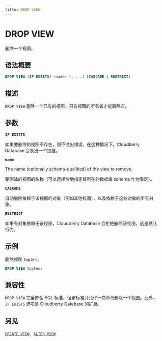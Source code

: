 ```yaml
---
title: DROP VIEW
---
```


# DROP VIEW

删除一个视图。

## 语法概要

```sql
DROP VIEW [IF EXISTS] <name> [, ...] [CASCADE | RESTRICT]
```

## 描述

`DROP VIEW` 删除一个已有的视图。只有视图的所有者才能删除它。

## 参数

**`IF EXISTS`**

如果要删除的视图不存在，则不抛出错误。在这种情况下，Cloudberry Database 会发出一个提醒。

**`name`**

The name (optionally schema-qualified) of the view to remove.

要删除的视图的名称（可以选择性地指定其所在的数据库 schema 作为限定）。

**`CASCADE`**

自动删除依赖于该视图的对象（例如其他视图），以及依赖于这些对象的所有对象。

**`RESTRICT`**

如果有对象依赖于该视图，Cloudberry Database 会拒绝删除该视图。这是默认行为。

## 示例

删除视图 `topten`：

```sql
DROP VIEW topten;
```

## 兼容性

`DROP VIEW` 完全符合 SQL 标准，但该标准只允许一次命令删除一个视图。此外，`IF EXISTS` 选项是 Cloudberry Database 的扩展。

## 另见

[`CREATE VIEW`](https://github.com/cloudberrydb/cloudberrydb-site/blob/cbdb-doc-validation/docs/sql-stmts/sql-stmt-create-view.md)、[`ALTER VIEW`](https://github.com/cloudberrydb/cloudberrydb-site/blob/cbdb-doc-validation/docs/sql-stmts/sql-stmt-alter-view.md)
